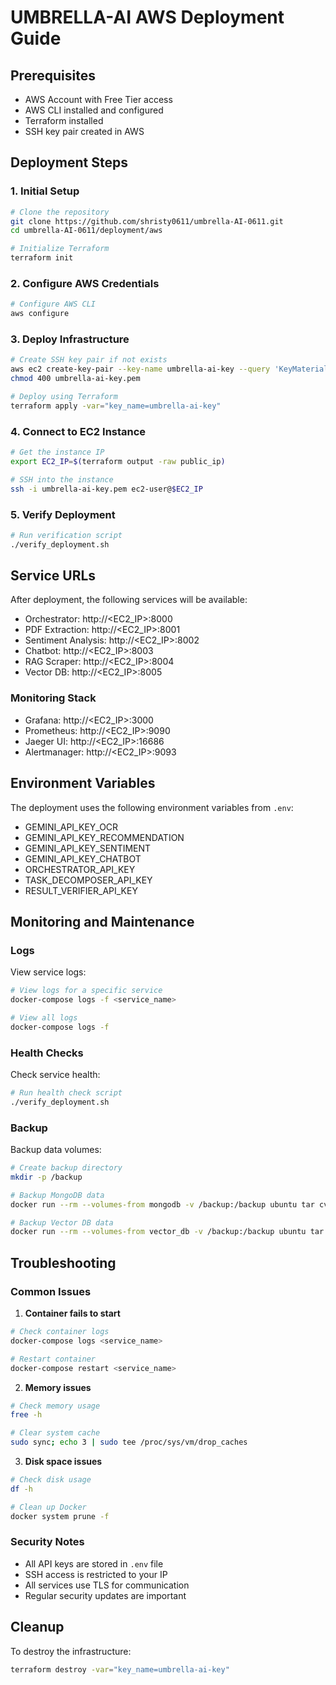 # UMBRELLA-AI AWS Deployment Guide

## Prerequisites
- AWS Account with Free Tier access
- AWS CLI installed and configured
- Terraform installed
- SSH key pair created in AWS

## Deployment Steps

### 1. Initial Setup
```bash
# Clone the repository
git clone https://github.com/shristy0611/umbrella-AI-0611.git
cd umbrella-AI-0611/deployment/aws

# Initialize Terraform
terraform init
```

### 2. Configure AWS Credentials
```bash
# Configure AWS CLI
aws configure
```

### 3. Deploy Infrastructure
```bash
# Create SSH key pair if not exists
aws ec2 create-key-pair --key-name umbrella-ai-key --query 'KeyMaterial' --output text > umbrella-ai-key.pem
chmod 400 umbrella-ai-key.pem

# Deploy using Terraform
terraform apply -var="key_name=umbrella-ai-key"
```

### 4. Connect to EC2 Instance
```bash
# Get the instance IP
export EC2_IP=$(terraform output -raw public_ip)

# SSH into the instance
ssh -i umbrella-ai-key.pem ec2-user@$EC2_IP
```

### 5. Verify Deployment
```bash
# Run verification script
./verify_deployment.sh
```

## Service URLs
After deployment, the following services will be available:

- Orchestrator: http://<EC2_IP>:8000
- PDF Extraction: http://<EC2_IP>:8001
- Sentiment Analysis: http://<EC2_IP>:8002
- Chatbot: http://<EC2_IP>:8003
- RAG Scraper: http://<EC2_IP>:8004
- Vector DB: http://<EC2_IP>:8005

### Monitoring Stack
- Grafana: http://<EC2_IP>:3000
- Prometheus: http://<EC2_IP>:9090
- Jaeger UI: http://<EC2_IP>:16686
- Alertmanager: http://<EC2_IP>:9093

## Environment Variables
The deployment uses the following environment variables from `.env`:
- GEMINI_API_KEY_OCR
- GEMINI_API_KEY_RECOMMENDATION
- GEMINI_API_KEY_SENTIMENT
- GEMINI_API_KEY_CHATBOT
- ORCHESTRATOR_API_KEY
- TASK_DECOMPOSER_API_KEY
- RESULT_VERIFIER_API_KEY

## Monitoring and Maintenance

### Logs
View service logs:
```bash
# View logs for a specific service
docker-compose logs -f <service_name>

# View all logs
docker-compose logs -f
```

### Health Checks
Check service health:
```bash
# Run health check script
./verify_deployment.sh
```

### Backup
Backup data volumes:
```bash
# Create backup directory
mkdir -p /backup

# Backup MongoDB data
docker run --rm --volumes-from mongodb -v /backup:/backup ubuntu tar cvf /backup/mongodb.tar /data/db

# Backup Vector DB data
docker run --rm --volumes-from vector_db -v /backup:/backup ubuntu tar cvf /backup/vector_db.tar /data
```

## Troubleshooting

### Common Issues

1. **Container fails to start**
```bash
# Check container logs
docker-compose logs <service_name>

# Restart container
docker-compose restart <service_name>
```

2. **Memory issues**
```bash
# Check memory usage
free -h

# Clear system cache
sudo sync; echo 3 | sudo tee /proc/sys/vm/drop_caches
```

3. **Disk space issues**
```bash
# Check disk usage
df -h

# Clean up Docker
docker system prune -f
```

### Security Notes
- All API keys are stored in `.env` file
- SSH access is restricted to your IP
- All services use TLS for communication
- Regular security updates are important

## Cleanup
To destroy the infrastructure:
```bash
terraform destroy -var="key_name=umbrella-ai-key"
``` 